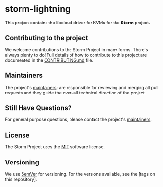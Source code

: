 # storm-lightning
This project contains the libcloud driver for KVMs for the **Storm** project.

## Contributing to the project
We welcome contributions to the Storm Project in many forms. There's always plenty to do! Full details of how to contribute to this project are documented in the [CONTRIBUTING.md](CONTRIBUTING.md) file.

## Maintainers
The project's [maintainers](MAINTAINERS.txt): are responsible for reviewing and merging all pull requests and they guide the over-all technical direction of the project.

## Still Have Questions?
For general purpose questions, please contact the project's [maintainers](MAINTAINERS.txt).

## License <a name="license"></a>
The Storm Project uses the [MIT](LICENSE) software license.


## Versioning

We use [SemVer](http://semver.org/) for versioning. For the versions available, see the [tags on this repository].